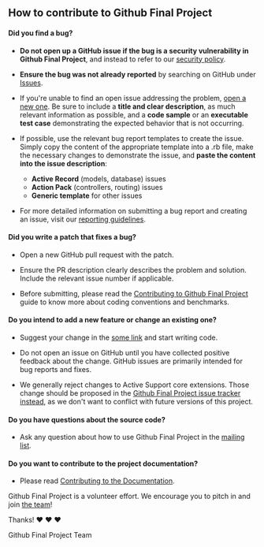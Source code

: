 ## How to contribute to Github Final Project

#### **Did you find a bug?**

* **Do not open up a GitHub issue if the bug is a security vulnerability
  in Github Final Project**, and instead to refer to our [security policy](https://github.com/bphw/github-final-project).

* **Ensure the bug was not already reported** by searching on GitHub under [Issues](https://github.com/bphw/github-final-project).

* If you're unable to find an open issue addressing the problem, [open a new one](https://github.com/rails/rails/issues/new). Be sure to include a **title and clear description**, as much relevant information as possible, and a **code sample** or an **executable test case** demonstrating the expected behavior that is not occurring.

* If possible, use the relevant bug report templates to create the issue. Simply copy the content of the appropriate template into a .rb file, make the necessary changes to demonstrate the issue, and **paste the content into the issue description**:
  * **Active Record** (models, database) issues
  * **Action Pack** (controllers, routing) issues
  * **Generic template** for other issues

* For more detailed information on submitting a bug report and creating an issue, visit our [reporting guidelines](https://github.com/bphw/github-final-project).

#### **Did you write a patch that fixes a bug?**

* Open a new GitHub pull request with the patch.

* Ensure the PR description clearly describes the problem and solution. Include the relevant issue number if applicable.

* Before submitting, please read the [Contributing to Github Final Project](https://github.com/bphw/github-final-project) guide to know more about coding conventions and benchmarks.

#### **Do you intend to add a new feature or change an existing one?**

* Suggest your change in the [some link](https://github.com/bphw/github-final-project) and start writing code.

* Do not open an issue on GitHub until you have collected positive feedback about the change. GitHub issues are primarily intended for bug reports and fixes.

* We generally reject changes to Active Support core extensions. Those change should be proposed in the [Github Final Project issue tracker instead](https://github.com/bphw/github-final-project), as we don't want to conflict with future versions of this project.

#### **Do you have questions about the source code?**

* Ask any question about how to use Github Final Project in the [mailing list](https://github.com/bphw/github-final-project).

#### **Do you want to contribute to the project documentation?**

* Please read [Contributing to the Documentation](https://github.com/bphw/github-final-project).

Github Final Project is a volunteer effort. We encourage you to pitch in and join [the team](https://github.com/bphw/github-final-project)!

Thanks! :heart: :heart: :heart:

Github Final Project Team
